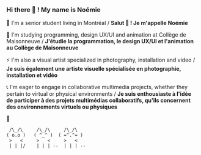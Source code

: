 ### Hi there 👋 ! My name is Noémie 

🔭 I'm a senior student living in Montréal / <b>Salut 👋 ! Je m'appelle Noémie</b>

🌻 I'm studying programming, design UX/UI and animation at Collège de Maisonneuve / <b>J'étudie la programmation, le design UX/UI et l'animation au Collège de Maisonneuve</b>

⚡ I'm also a visual artist specialized in photography, installation and video / <b>Je suis également une artiste visuelle spécialisée en photographie, installation et vidéo</b>

📞 I'm eager to engage in collaborative multimedia projects, whether they pertain to virtual or physical environments / <b>Je suis enthousiaste à l'idée de participer à des projets multimédias collaboratifs, qu'ils concernent des environnements virtuels ou physiques</b>

💖     
  ```
   /\_/\     /\_/\     /\_/\         
  ( o.o )   ( ^_^ )  ( =^.^= ) 
   >   <     >   <     >   <     
   | | |/    | | | --  | | | --   

```




<!--
**NoemieDS/NoemieDS** is a ✨ _special_ ✨ repository because its `README.md` (this file) appears on your GitHub profile.

Here are some ideas to get you started:

- 🔭 I’m currently working on ...
- 🌱 I’m currently learning ...
- 👯 I’m looking to collaborate on ...
- 🤔 I’m looking for help with ...
- 💬 Ask me about ...
- 📫 How to reach me: ...
- 😄 Pronouns: ...
- ⚡ Fun fact: ...
-->
